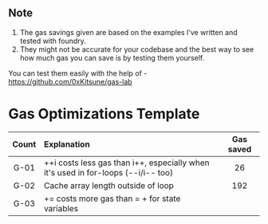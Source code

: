 ## Note
1. The gas savings given are based on the examples l've written and tested with foundry. 
2. They might not be accurate for your codebase and the best way to see how much gas you can save is by testing them yourself.

You can test them easily with the help of - https://github.com/0xKitsune/gas-lab


# Gas Optimizations Template

| Count | Explanation | Gas saved |
|:--:|:-------|:--:|
| G-01 | ++i costs less gas than i++, especially when it's used in for-loops (--i/i-- too) | 26 |
| G-02 | Cache array length outside of loop | 192 |
| G-03 | += costs more gas than = + for state variables | |

